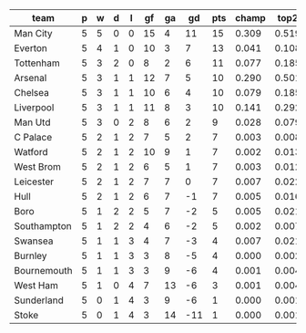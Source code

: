 |    team     | p | w | d | l | gf | ga | gd  | pts | champ | top2  | top3  | top4  |  5-7  | bot4  | bot3  | bot2  |
|-------------|---|---|---|---|----|----|-----|-----|-------|-------|-------|-------|-------|-------|-------|-------|
| Man City    | 5 | 5 | 0 | 0 | 15 |  4 |  11 |  15 | 0.309 | 0.519 | 0.670 | 0.768 | 0.157 | 0.002 | 0.001 | 0.000|
| Everton     | 5 | 4 | 1 | 0 | 10 |  3 |   7 |  13 | 0.041 | 0.108 | 0.195 | 0.295 | 0.279 | 0.029 | 0.016 | 0.008|
| Tottenham   | 5 | 3 | 2 | 0 |  8 |  2 |   6 |  11 | 0.077 | 0.185 | 0.301 | 0.420 | 0.284 | 0.015 | 0.007 | 0.004|
| Arsenal     | 5 | 3 | 1 | 1 | 12 |  7 |   5 |  10 | 0.290 | 0.501 | 0.651 | 0.756 | 0.159 | 0.002 | 0.001 | 0.001|
| Chelsea     | 5 | 3 | 1 | 1 | 10 |  6 |   4 |  10 | 0.079 | 0.185 | 0.305 | 0.426 | 0.284 | 0.014 | 0.008 | 0.003|
| Liverpool   | 5 | 3 | 1 | 1 | 11 |  8 |   3 |  10 | 0.141 | 0.292 | 0.439 | 0.564 | 0.246 | 0.006 | 0.003 | 0.002|
| Man Utd     | 5 | 3 | 0 | 2 |  8 |  6 |   2 |   9 | 0.028 | 0.079 | 0.144 | 0.224 | 0.272 | 0.047 | 0.030 | 0.015|
| C Palace    | 5 | 2 | 1 | 2 |  7 |  5 |   2 |   7 | 0.003 | 0.008 | 0.022 | 0.042 | 0.110 | 0.243 | 0.172 | 0.108|
| Watford     | 5 | 2 | 1 | 2 | 10 |  9 |   1 |   7 | 0.002 | 0.013 | 0.029 | 0.054 | 0.135 | 0.195 | 0.136 | 0.081|
| West Brom   | 5 | 2 | 1 | 2 |  6 |  5 |   1 |   7 | 0.003 | 0.012 | 0.028 | 0.053 | 0.126 | 0.212 | 0.147 | 0.086|
| Leicester   | 5 | 2 | 1 | 2 |  7 |  7 |   0 |   7 | 0.007 | 0.022 | 0.051 | 0.090 | 0.178 | 0.135 | 0.088 | 0.048|
| Hull        | 5 | 2 | 1 | 2 |  6 |  7 |  -1 |   7 | 0.005 | 0.016 | 0.033 | 0.062 | 0.138 | 0.188 | 0.128 | 0.080|
| Boro        | 5 | 1 | 2 | 2 |  5 |  7 |  -2 |   5 | 0.005 | 0.021 | 0.043 | 0.074 | 0.154 | 0.162 | 0.108 | 0.065|
| Southampton | 5 | 1 | 2 | 2 |  4 |  6 |  -2 |   5 | 0.002 | 0.007 | 0.016 | 0.033 | 0.100 | 0.273 | 0.202 | 0.127|
| Swansea     | 5 | 1 | 1 | 3 |  4 |  7 |  -3 |   4 | 0.007 | 0.021 | 0.046 | 0.081 | 0.156 | 0.158 | 0.107 | 0.064|
| Burnley     | 5 | 1 | 1 | 3 |  3 |  8 |  -5 |   4 | 0.000 | 0.002 | 0.005 | 0.011 | 0.042 | 0.450 | 0.346 | 0.243|
| Bournemouth | 5 | 1 | 1 | 3 |  3 |  9 |  -6 |   4 | 0.001 | 0.004 | 0.009 | 0.016 | 0.052 | 0.435 | 0.341 | 0.233|
| West Ham    | 5 | 1 | 0 | 4 |  7 | 13 |  -6 |   3 | 0.001 | 0.004 | 0.011 | 0.023 | 0.072 | 0.353 | 0.266 | 0.177|
| Sunderland  | 5 | 0 | 1 | 4 |  3 |  9 |  -6 |   1 | 0.000 | 0.001 | 0.003 | 0.007 | 0.031 | 0.531 | 0.435 | 0.312|
| Stoke       | 5 | 0 | 1 | 4 |  3 | 14 | -11 |   1 | 0.000 | 0.001 | 0.002 | 0.004 | 0.028 | 0.551 | 0.459 | 0.345|
